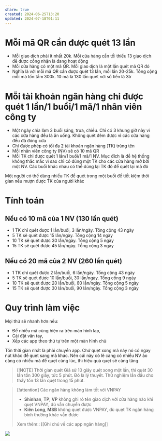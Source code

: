 ```yaml
---
share: true
created: 2024-06-25T13:20
updated: 2024-07-18T01:11
---
```

# Mỗi mã QR cần được quét 13 lần
- Mỗi giao dịch phải ít nhất 20k. Mỗi cửa hàng cần tối thiểu 13 giao dịch để được công nhận là đang hoạt động
- Mỗi cửa hàng có một mã QR. Mỗi giao dịch là một lần quét mã QR đó
- Nghĩa là với mỗi mã QR cần được quét 13 lần, mỗi lần 20-25k. Tổng cộng mỗi mã tốn tầm 300k. 10 mã là 130 lần quét với số tiền là 3tr
# Mỗi tài khoản ngân hàng chỉ được quét 1 lần/1 buổi/1 mã/1 nhân viên công ty
- Một ngày chia làm 3 buổi sáng, trưa, chiều. Chỉ có 3 khung giờ này vì các cửa hàng đều là ăn uống. Không quét đêm được vì các cửa hàng đều đã đóng cửa
- Chỉ được phép có tối đa 2 tài khoản ngân hàng (TK) trùng tên
- Mỗi nhân viên công ty (NV) sẽ có 10 mã QR
- Mỗi TK chỉ được quét 1 lần/1 buổi/1 mã/1 NV. Mục đích là để hệ thống không thắc mắc vì sao chỉ có đúng một TK cho các cửa hàng mở bởi một NV. Các buổi khác nhau có thể dùng lại TK đó để quét lại mã đó

Một người có thể dùng nhiều TK để quét trong một buổi để tiết kiệm thời gian nếu mượn được TK của người khác 
# Tính toán
## Nếu có 10 mã của 1 NV (130 lần quét) 
- 1 TK chỉ quét được 1 lần/buổi, 3 lần/ngày. Tổng cộng 43 ngày
- 5 TK sẽ quét được 15 lần/ngày. Tổng cộng 14 ngày
- 10 TK sẽ quét được 30 lần/ngày. Tổng cộng 5 ngày
- 15 TK sẽ quét được 45 lần/ngày. Tổng cộng 3 ngày
## Nếu có 20 mã của 2 NV (260 lần quét) 
- 1 TK chỉ quét được 2 lần/buổi, 6 lần/ngày. Tổng cộng 43 ngày
- 5 TK sẽ quét được 10 lần/buổi, 30 lần/ngày. Tổng cộng 9 ngày
- 10 TK sẽ quét được 20 lần/buổi, 60 lần/ngày. Tổng cộng 5 ngày
- 15 TK sẽ quét được 30 lần/buổi, 90 lần/ngày. Tổng cộng 3 ngày
# Quy trình làm việc
Mọi thứ sẽ nhanh hơn nếu:
- Để nhiều mã cùng hiện ra trên màn hình lap, 
- Cài đặt vân tay,
- Xếp các app theo thứ tự trên một màn hình chủ

Tốn thời gian nhất là phải chuyển app. Chứ quẹt xong mã này nó có ngay nút khác để quẹt sang mã khác. Nên cái này có lẽ càng có nhiều NV ảo càng có nhiều mã để quẹt cùng lúc, thì hiệu quả quẹt sẽ càng tăng

> [!NOTE] Thời gian quét
>  Giả sử 10 giây quét xong một lần, thì quét 30 lần tốn 300 giây, tức 5 phút. Đó là lý thuyết. Thử nghiệm lần đầu cho thấy tốn 13 lần quẹt trong 15 phút.

> [!attention] Các ngân hàng không làm tốt với VNPAY
> - **Shinhan**, **TP**, **VP** không ghi rõ tên giao dịch với cửa hàng nào khi quẹt VNPAY, dù vẫn chuyển được
> - **Kiên Long**, **MSB** không quẹt được VNPAY, dù quẹt TK ngân hàng bình thường khác vẫn được
> 
> Xem thêm:: [[Ghi chú về các app ngân hàng]]

![](https://i.imgur.com/Q7KcLn6.png)

